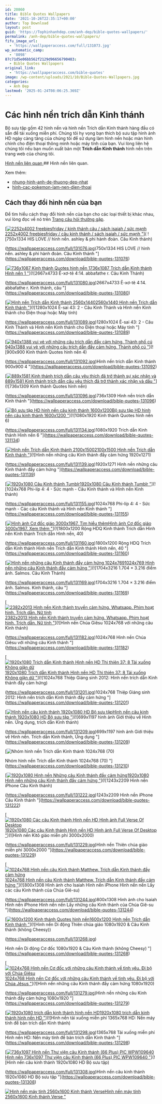 ```yaml
---
id: 20860
title: Bible Quotes Wallpapers
date: '2021-10-26T22:35:17+00:00'
author: Top Download
layout: post
guid: 'https://Tophinhanhdep.com/anh-dep/bible-quotes-wallpapers/'
permalink: /anh-dep/bible-quotes-wallpapers/
fifu_image_url:
  - 'https://wallpaperaccess.com/full/131073.jpg'
wp_automatic_camp:
  - '8098'
87c71d5e06bb562f2129d96656790483:
  - Bible Quotes Wallpapers
original_link:
  - 'https://wallpaperaccess.com/bible-quotes'
image: /wp-content/uploads/2021/10/Bible-Quotes-Wallpapers.jpg
categories:
  - Ảnh Đẹp
lastmod: '2025-01-24T08:06:25.369Z'
---
```

# Các hình nền trích dẫn Kinh thánh

Bộ sưu tập gồm 42 hình nền và hình nền Trích dẫn Kinh thánh hàng đầu có sẵn để tải xuống miễn phí. Chúng tôi hy vọng bạn thích bộ sưu tập hình ảnh HD ngày càng tăng của chúng tôi để sử dụng làm hình nền hoặc màn hình chính cho điện thoại thông minh hoặc máy tính của bạn. Vui lòng liên hệ chúng tôi nếu bạn muốn xuất bản một **Trích dẫn Kinh thánh** hình nền trên trang web của chúng tôi.

[Hình nền liên quan ](#related) ## Hình nền liên quan.

   
 Xem thêm:

   
- [nhung-hinh-anh-de-thuong-dep-nhat](https://tophinhanhdep.com/hinh-anh-de-thuong/nhung-hinh-anh-de-thuong-dep-nhat/)
- [hinh-cac-pokemon-lam-nen-dien-thoai](https://tophinhanhdep.com/anh-anime/hinh-cac-pokemon-lam-nen-dien-thoai/)

 ## Cách thay đổi hình nền của bạn

Để tìm hiểu cách thay đổi hình nền của bạn cho các loại thiết bị khác nhau, vui lòng đọc về nó trên [Trang câu hỏi thường gặp](https://tophinhanhdep.com/faq/).

  
[[![2252x4002 freebiesfriday / kinh thánh câu / sách isaiah / sức mạnh](https://wallpaperaccess.com/full/131073.jpg)2252x4002 freebiesfriday / câu kinh thánh / sách isaiah / sức mạnh "](https://wallpaperaccess.com/download/bible-quotes-131073)]( ![750x1334 HIS LOVE // hình nền.  ashley & phi hành đoàn.  Câu Kinh thánh)

(https://wallpaperaccess.com/full/131076.jpg)750x1334 HIS LOVE // hình nền. ashley &amp; phi hành đoàn. Câu Kinh thánh "](https://wallpaperaccess.com/download/bible-quotes-131076)

[[![736x1087 Kinh thánh Quotes hình nền 1](https://wallpaperaccess.com/full/131077.jpg)736x1087 Trích dẫn Kinh thánh Hình nền 1 "](https://wallpaperaccess.com/download/bible-quotes-131077)](![2667x4733 Ê-xơ-tê 4:14.  abbafathe r.  Câu Kinh Thánh)

(https://wallpaperaccess.com/full/131080.jpg)2667x4733 Ê-xơ-tê 4:14. abbafathe r. Kinh thánh, câu "](https://wallpaperaccess.com/download/bible-quotes-131080)

[[![Hình nền Trích dẫn Kinh thánh 2560x1440](https://wallpaperaccess.com/full/131085.jpg)2560x1440 Hình nền Trích dẫn Kinh thánh "](https://wallpaperaccess.com/download/bible-quotes-131085)](![1280x1024 Ê-sai 43: 2 - Câu Kinh Thánh và Hình nền Kinh thánh cho Điện thoại hoặc Máy tính)

(https://wallpaperaccess.com/full/131089.jpg)1280x1024 Ê-sai 43: 2 - Câu Kinh Thánh và Hình nền Kinh thánh cho Điện thoại hoặc Máy tính "](https://wallpaperaccess.com/download/bible-quotes-131089)

[[![940x1388 vui vẻ với những câu trích dẫn đầy cảm hứng.  Thành phố cú](https://wallpaperaccess.com/full/131091.jpg)940x1388 vui vẻ với những câu trích dẫn đầy cảm hứng. Thành phố cú "](https://wallpaperaccess.com/download/bible-quotes-131091)](![900x900 Kinh thánh Quotes hình nền 4)

(https://wallpaperaccess.com/full/131092.jpg)Hình nền trích dẫn Kinh thánh 900x900 4 "](https://wallpaperaccess.com/download/bible-quotes-131092)

[[![889x1581 Kinh thánh trích dẫn câu yêu thích đã trở thành sự xác nhận và](https://wallpaperaccess.com/full/131093.jpg)889x1581 Kinh thánh trích dẫn câu yêu thích đã trở thành xác nhận và dấu "](https://wallpaperaccess.com/download/bible-quotes-131093)](![736x1309 Kinh thánh Quotes hình nền)

(https://wallpaperaccess.com/full/131096.jpg)736x1309 Hình nền trích dẫn Kinh thánh "](https://wallpaperaccess.com/download/bible-quotes-131096)

[[![Bộ sưu tập HD hình nền câu kinh thánh 1600x1200](https://wallpaperaccess.com/full/131097.jpg)Bộ sưu tập HD hình nền câu kinh thánh 1600x1200 "](https://wallpaperaccess.com/download/bible-quotes-131097)](![1080x1920 Kinh thánh Quotes hình nền 6)

(https://wallpaperaccess.com/full/131134.jpg)1080x1920 Trích dẫn Kinh thánh Hình nền 6 "](https://wallpaperaccess.com/download/bible-quotes-131134)

[[![Hình nền Trích dẫn Kinh thánh 2100x1500](https://wallpaperaccess.com/full/131135.jpg)2100x1500 Hình nền Trích dẫn Kinh thánh "](https://wallpaperaccess.com/download/bible-quotes-131135)](![Hình nền những câu Kinh thánh đầy cảm hứng 1920x1271)

(https://wallpaperaccess.com/full/131139.jpg)1920x1271 Hình nền những câu Kinh thánh đầy cảm hứng "](https://wallpaperaccess.com/download/bible-quotes-131139)

[[![1920x1080 Câu Kinh thánh Tumblr](https://wallpaperaccess.com/full/131154.jpg)1920x1080 Câu Kinh thánh Tumblr "](https://wallpaperaccess.com/download/bible-quotes-131154)](![1024x768 Phi-líp 4: 4 - Sức mạnh - Câu Kinh thánh và Hình nền Kinh thánh)

(https://wallpaperaccess.com/full/131155.jpg)1024x768 Phi-líp 4: 4 - Sức mạnh - Các câu Kinh thánh và Hình nền Kinh thánh "](https://wallpaperaccess.com/download/bible-quotes-131155)

[[![Hình ảnh Cơ đốc giáo 3000x1967.  Tìm hiểu thêm](https://wallpaperaccess.com/full/131157.png)Hình ảnh Cơ đốc giáo 3000x1967. Xem thêm "](https://wallpaperaccess.com/download/bible-quotes-131157)](![1800x1200 Rộng HDQ Kinh thánh Trích dẫn Hình nền Kinh thánh Trích dẫn Hình nền, 40)

(https://wallpaperaccess.com/full/131160.jpg)1800x1200 Rộng HDQ Trích dẫn Kinh thánh Hình nền Trích dẫn Kinh thánh Hình nền, 40 "](https://wallpaperaccess.com/download/bible-quotes-131160)

[[![Hình nền những câu Kinh thánh đầy cảm hứng 1024x769](https://wallpaperaccess.com/full/131165.png)1024x769 Hình nền những câu Kinh thánh đầy cảm hứng "](https://wallpaperaccess.com/download/bible-quotes-131165)](![1704x3216 1.704 × 3.216 điểm ảnh.  Salmos.  Câu Kinh Thánh)

(https://wallpaperaccess.com/full/131169.jpg)1704x3216 1.704 × 3.216 điểm ảnh. Salmos. Kinh thánh, câu "](https://wallpaperaccess.com/download/bible-quotes-131169)

[[![2382x2013 Hình nền Kinh thánh truyền cảm hứng.  Whatsapp.  Phim hoạt hình.  Trích dẫn.  Nữ tính](https://wallpaperaccess.com/full/131175.png)2382x2013 Hình nền Kinh thánh truyền cảm hứng. Whatsapp. Phim hoạt hình. Trích dẫn. Nữ tính "](https://wallpaperaccess.com/download/bible-quotes-131175)](![Hình nền Chúa Giêsu 1024x768 với những câu Kinh thánh)

(https://wallpaperaccess.com/full/131182.jpg)1024x768 Hình nền Chúa Giêsu với những câu Kinh thánh "](https://wallpaperaccess.com/download/bible-quotes-131182)

[[![1920x1080 Trích dẫn Kinh thánh Hình nền HD Thi thiên 37: 8 Tải xuống Không giận dữ](https://wallpaperaccess.com/full/131185.jpg)1920x1080 Trích dẫn Kinh thánh Hình nền HD Thi thiên 37: 8 Tải xuống Không giận dữ "](https://wallpaperaccess.com/download/bible-quotes-131185)](![1024x768 Thiệp Giáng sinh 2012: Hình nền trích dẫn Kinh thánh đầy cảm hứng)

(https://wallpaperaccess.com/full/131201.jpg)1024x768 Thiệp Giáng sinh 2012: Hình nền trích dẫn Kinh thánh đầy cảm hứng "](https://wallpaperaccess.com/download/bible-quotes-131201)

[[![Hình nền câu kinh thánh 1920x1080 HD Bộ sưu tập](https://wallpaperaccess.com/full/131207.jpg)Hình nền câu kinh thánh 1920x1080 HD Bộ sưu tập "](https://wallpaperaccess.com/download/bible-quotes-131207)](![699x1197 hình ảnh Giới thiệu về Hình nền.  Ứng dụng, trích dẫn Kinh thánh)

(https://wallpaperaccess.com/full/131209.jpg)699x1197 hình ảnh Giới thiệu về Hình nền. Trích dẫn Kinh thánh, Ứng dụng "](https://wallpaperaccess.com/download/bible-quotes-131209)

[![Nhóm hình nền Trích dẫn Kinh thánh 1024x768 (70)](https://wallpaperaccess.com/full/131210.jpg)

Nhóm hình nền Trích dẫn Kinh thánh 1024x768 (70) "](https://wallpaperaccess.com/download/bible-quotes-131210)

[[![1920x1080 Hình nền Những câu Kinh thánh đầy cảm hứng](https://wallpaperaccess.com/full/131211.jpg)1920x1080 Hình nền những câu Kinh thánh đầy cảm hứng "](https://wallpaperaccess.com/download/bible-quotes-131211)](![1243x2209 Hình nền iPhone Câu Kinh thánh)

(https://wallpaperaccess.com/full/131222.jpg)1243x2209 Hình nền iPhone Câu Kinh thánh "](https://wallpaperaccess.com/download/bible-quotes-131222)

[[![1920x1080 Các câu Kinh thánh Hình nền HD Hình ảnh Full Verse Of Desktop](https://wallpaperaccess.com/full/131226.jpg)1920x1080 Các câu Kinh thánh Hình nền HD Hình ảnh Full Verse Of Desktop "](https://wallpaperaccess.com/download/bible-quotes-131226)](![Hình nền Kitô giáo miễn phí 3000x2000)

(https://wallpaperaccess.com/full/131229.jpg)Hình nền Thiên chúa giáo miễn phí 3000x2000 "](https://wallpaperaccess.com/download/bible-quotes-131229)

[[![1024x768 Hình nền câu Kinh thánh Matthew.  Trích dẫn Kinh thánh đầy cảm hứng](https://wallpaperaccess.com/full/131242.jpg)1024x768 Hình nền câu Kinh thánh Matthew. Trích dẫn Kinh thánh đầy cảm hứng "](https://wallpaperaccess.com/download/bible-quotes-131242)](![800x1308 Hình ảnh cho Isaiah Hình nền iPhone Hình nền nền Lấy các câu Kinh thánh của Chúa Giê-su)

(https://wallpaperaccess.com/full/131244.jpg)800x1308 Hình ảnh cho Isaiah Hình nền iPhone Hình nền nền Lấy những câu Kinh thánh của Chúa Giê-su "](https://wallpaperaccess.com/download/bible-quotes-131244)

[[![1600x1200 Kinh thánh Quotes hình nền](https://wallpaperaccess.com/full/131263.jpg)1600x1200 Hình nền Trích dẫn Kinh thánh "](https://wallpaperaccess.com/download/bible-quotes-131263)](![Hình nền Di động Thiên chúa giáo 1080x1920 & Câu Kinh thánh (không Cheesy))

(https://wallpaperaccess.com/full/131268.jpg)

Hình nền Di động Cơ đốc 1080x1920 &amp; Câu Kinh thánh (không Cheesy) "](https://wallpaperaccess.com/download/bible-quotes-131268)

[[![1024x768 Hình nền Cơ đốc với những câu Kinh thánh về tình yêu.  Đi bộ với Chúa Giêsu](https://wallpaperaccess.com/full/131271.jpg)1024x768 Hình nền Cơ đốc với những câu Kinh thánh về tình yêu. Đi bộ với Chúa Jêsus "](https://wallpaperaccess.com/download/bible-quotes-131271)](![Hình nền những câu Kinh thánh đầy cảm hứng 1080x1920)

(https://wallpaperaccess.com/full/131279.jpg)Hình nền những câu Kinh thánh đầy cảm hứng 1080x1920 "](https://wallpaperaccess.com/download/bible-quotes-131279)

[[![1920x1080 trích dẫn kinh thánh hình nền HD](https://wallpaperaccess.com/full/131288.jpg)1920x1080 trích dẫn kinh thánh hình nền HD "](https://wallpaperaccess.com/download/bible-quotes-131288)](![Hình nền tải xuống miễn phí 1365x768 HD: Nền máy tính để bàn trích dẫn Kinh thánh)

(https://wallpaperaccess.com/full/131298.jpg)1365x768 Tải xuống miễn phí Hình nền HD: Nền máy tính để bàn trích dẫn Kinh thánh "](https://wallpaperaccess.com/download/bible-quotes-131298)

[[![736x1097 Hình nền Thư viện câu Kinh thánh (66 Plus) PIC WPW109640](https://wallpaperaccess.com/full/131301.jpg)Hình nền 736x1097 Thư viện câu Kinh thánh (66 Plus) PIC WPW109640 "](https://wallpaperaccess.com/download/bible-quotes-131301)](![Hình nền câu kinh thánh 1920x1080 HD Bộ sưu tập)

(https://wallpaperaccess.com/full/131308.jpg)Hình nền câu kinh thánh 1920x1080 HD Bộ sưu tập "](https://wallpaperaccess.com/download/bible-quotes-131308)

[![Hình nền máy tính 2560x1600 Kinh thánh Verse](https://wallpaperaccess.com/full/131320.jpg)Hình nền máy tính 2560x1600 Kinh thánh Verse "](https://wallpaperaccess.com/download/bible-quotes-131320)

